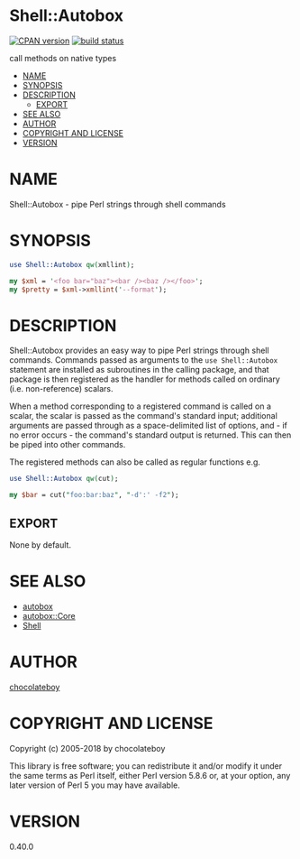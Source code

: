# Shell::Autobox

[![CPAN version](https://badge.fury.io/pl/Shell-Autobox.svg)](http://badge.fury.io/pl/Shell-Autobox)
[![build status](https://secure.travis-ci.org/chocolateboy/Shell-Autobox.svg)](http://travis-ci.org/chocolateboy/Shell-Autobox)

call methods on native types

<!-- START doctoc generated TOC please keep comment here to allow auto update -->
<!-- DON'T EDIT THIS SECTION, INSTEAD RE-RUN doctoc TO UPDATE -->

- [NAME](#name)
- [SYNOPSIS](#synopsis)
- [DESCRIPTION](#description)
  - [EXPORT](#export)
- [SEE ALSO](#see-also)
- [AUTHOR](#author)
- [COPYRIGHT AND LICENSE](#copyright-and-license)
- [VERSION](#version)

<!-- END doctoc generated TOC please keep comment here to allow auto update -->

# NAME

Shell::Autobox - pipe Perl strings through shell commands

# SYNOPSIS

```perl
use Shell::Autobox qw(xmllint);

my $xml = '<foo bar="baz"><bar /><baz /></foo>';
my $pretty = $xml->xmllint('--format');
```

# DESCRIPTION

Shell::Autobox provides an easy way to pipe Perl strings through shell commands. Commands passed as arguments to the
`use Shell::Autobox` statement are installed as subroutines in the calling package, and that package is then
registered as the handler for methods called on ordinary (i.e. non-reference) scalars.

When a method corresponding to a registered command is called on a scalar, the scalar is passed as the command's standard input;
additional arguments are passed through as a space-delimited list of options, and - if no error occurs - the
command's standard output is returned. This can then be piped into other commands.

The registered methods can also be called as regular functions e.g.

```perl
use Shell::Autobox qw(cut);

my $bar = cut("foo:bar:baz", "-d':' -f2");
```

## EXPORT

None by default.

# SEE ALSO

* [autobox](https://metacpan.org/pod/autobox)
* [autobox::Core](https://metacpan.org/pod/autobox::Core)
* [Shell](https://metacpan.org/pod/Shell)

# AUTHOR

[chocolateboy](mailto:chocolate@span.org)

# COPYRIGHT AND LICENSE

Copyright (c) 2005-2018 by chocolateboy

This library is free software; you can redistribute it and/or modify
it under the same terms as Perl itself, either Perl version 5.8.6 or,
at your option, any later version of Perl 5 you may have available.

# VERSION

0.40.0
